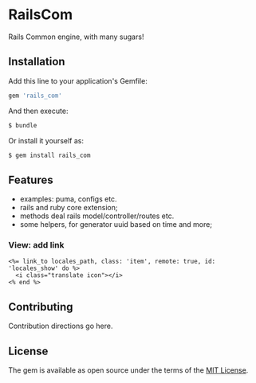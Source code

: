 # RailsCom
Rails Common engine, with many sugars!

## Installation
Add this line to your application's Gemfile:

```ruby
gem 'rails_com'
```

And then execute:
```bash
$ bundle
```

Or install it yourself as:
```bash
$ gem install rails_com
```
## Features
* examples: puma, configs etc.
* rails and ruby core extension;
* methods deal rails model/controller/routes etc.
* some helpers, for generator uuid based on time and more;

### View: add link
```erb
<%= link_to locales_path, class: 'item', remote: true, id: 'locales_show' do %>
  <i class="translate icon"></i>
<% end %>
```


## Contributing
Contribution directions go here.

## License
The gem is available as open source under the terms of the [MIT License](http://opensource.org/licenses/MIT).